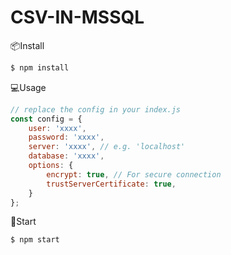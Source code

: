 # CSV-IN-MSSQL



📦Install

```sh
$ npm install
```


💻Usage
 
```js
// replace the config in your index.js 
const config = {
    user: 'xxxx',
    password: 'xxxx',
    server: 'xxxx', // e.g. 'localhost'
    database: 'xxxx',
    options: {
        encrypt: true, // For secure connection
        trustServerCertificate: true,
    }
};
```


🚀Start

```sh
$ npm start
```
